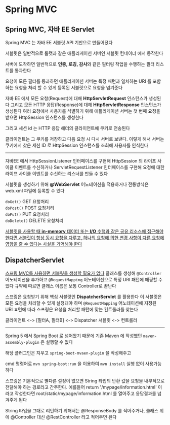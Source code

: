 # Spring MVC

## Spring MVC, 자바 EE Servlet
Spring MVC 는 자바 EE 서블릿 API 기반으로 만들어졌다

서블릿은 일반적으로 톰캣과 같은 애플리케이션 서버인 서블릿 컨네이너 에서 동작한다

서버에 도착하면 일반적으로 **인증, 로깅, 감사**와 같은 필터링 작업을 수행하는 필터 리스트를 통과한다

요청이 모든 필터를 통과하면 애플리케이션 서버는 특정 패턴과 일치하는 URI 를 포함하는 요청을 처리 할 수 있게 등록된 서블릿으로 요청을 넘겨준다

자바 EE 에서 모든 요청(Request)에 대해 **HttpServletRequest** 인스턴스가 생성된다
그리고 모든 HTTP 응답(Response)에 대해 **HttpServletResponse** 인스턴스가 생성된다
여러 요청에서 사용자를 식별하기 위해 애플리케이션 서버는 첫 번째 요청을 받으면 HttpSession 인스턴스를 생성한다

그리고 세션 id 는 HTTP 응답 헤더의 클라이언트에 쿠키로 전송된다

클라이언트는 그 쿠키를 저장하고 다음 요청 시 다시 서버로 보낸다. 이렇게 해서 서버는 쿠키에서 찾은 세션 ID 로 HttpSession 인스턴스를 조회해 사용자를 인식한다

---
자바EE 에서 HttpSessionListener 인터페이스를 구현해 HttpSession 의 라이프 사이클 이벤트를 수신하거나
ServletRequestListener 인터페이스를 구현해 요청에 대한 라이프 사이클 이벤트를 수신하는 리스너를 만들 수 있다

서블릿을 생성하기 위해 **@WebServlet** 어노테이션을 적용하거나 전통방식은 web.xml 파일에 등록할 수 있다

`doGet()` GET 요청처리  
`doPost()` POST 요청처리  
`doPut()` PUT 요청처리  
`doDelete()` DELETE 요청처리

<u>서블릿을 사용할 때 **in-memory** 데이터 또는 **I/O** 수행과 같은 공유 리소스에 접근해야 한다면
서블릿이 항상 동시 요청을 다루고, 하나의 요청에 의한 변경 사항이 다른 요청에 영향을 줄 수 있다는 사실을 기억해야 한다</u>

## DispatcherServlet
<u>스프링 MVC를 사용하면 서블릿을 생성할 필요가 없다</u>
클래스를 생성해 `@Controller` 어노테이션을 추가하고 `@RequestMapping` 어노테이션으로
특정 URI 패턴에 매핑할 수 있다 규약에 따르면 클래스 이름은 보통 Controller로 끝난다

스프링은 요청받기 위해 핵심 서블릿인 **DispatcherServlet** 를 활용한다
이 서블릿은 모든 요청을 처리할 수 있게 설정돼야 하며 `@RequestMapping` 어노테이션에 지정된 URI ㅍ턴에 따라 스프링은 요청을 처리할 패턴에 맞는 컨트롤러를 찾는다

클라이언트 <-> [필터A, 필터B] <-> Dispatcher 서블릿 <-> 컨트롤러

---

Spring 5 에서 Spring Boot 로 넘어왔기 때문에 기존 Maven 에 작성했던
`maven-assembly-plugin` 은 실행할 수 없다

해당 플러그인은 지우고 `spring-boot-mvaen-plugin` 을 작성해주고

cmd 명령어로 `mvn spring-boot:run` 을 이용하여 `mvn install` 실행 없이 사용가능하다

스프링은 기본적으로 별다른 설정이 없으면 String 타입의 반환 값을 요청을 내부적으로 전달해야 하는 경로라고 간주한다.
예를들어 return '/mypage/information.html' 이라고 작성한다면 root/static/mypage/information.html 를 열어주고 응답결과를 넘겨주게 된다

String 타입을 그대로 리턴하기 위해서는 @ResponseBody 를 적어주거나, 클래스 위에 @Controller 대신 @RestController 라고 적어주면 된다
